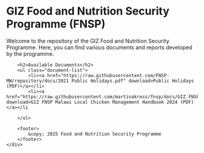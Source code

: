 
</head>
<body>
    <div class="container">
        <h1>GIZ Food and Nutrition Security Programme (FNSP)</h1>
        <p>Welcome to the repository of the GIZ Food and Nutrition Security Programme. Here, you can find various documents and reports developed by the programme.</p>
        
        <h2>Available Documents</h2>
        <ul class="document-list">
            <li><a href="https://raw.githubusercontent.com/FNSP-MW/repository/docs/2021 Public Holidays.pdf" download>Public Holidays (PDF)</a></li>
            <li><a href="https://raw.githubusercontent.com/martinakress/fnsp/docs/GIZ_FNSP_Malawi_Local_Chicken_Management_Handbook_2024.pdf" download>GIZ FNSP Malawi Local Chicken Management Handbook 2024 (PDF)</a></li   

        </ul>
        
        <footer>
            &copy; 2025 Food and Nutrition Security Programme
        </footer>
    </div>
</body>
</html>
